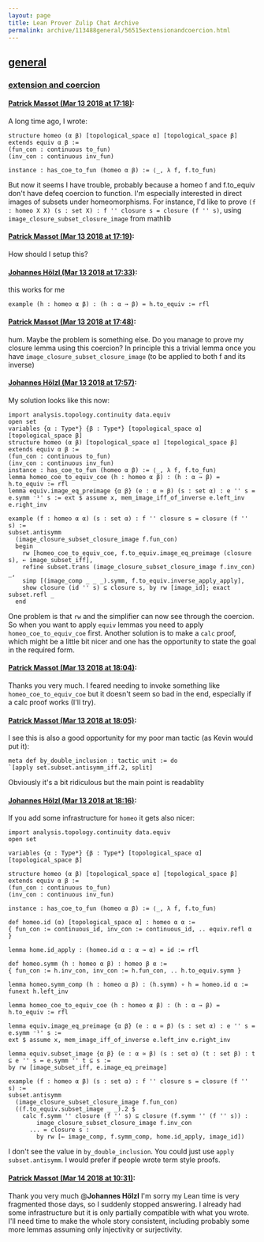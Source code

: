 ```yaml
---
layout: page
title: Lean Prover Zulip Chat Archive 
permalink: archive/113488general/56515extensionandcoercion.html
---
```


## [general](index.html)
### [extension and coercion](56515extensionandcoercion.html)

#### [Patrick Massot (Mar 13 2018 at 17:18)](https://leanprover.zulipchat.com/#narrow/stream/113488-general/topic/extension%20and%20coercion/near/123660814):
A long time ago, I wrote:
```lean
structure homeo (α β) [topological_space α] [topological_space β] extends equiv α β :=
(fun_con : continuous to_fun)
(inv_con : continuous inv_fun)

instance : has_coe_to_fun (homeo α β) := ⟨_, λ f, f.to_fun⟩
```
But now it seems I have trouble, probably because a homeo f and f.to_equiv don't have defeq coercion to function. I'm especially interested in direct images of subsets under homeomorphisms. For instance, I'd like to prove `(f : homeo X X) (s : set X) : f '' closure s = closure (f '' s)`, using `image_closure_subset_closure_image` from mathlib

#### [Patrick Massot (Mar 13 2018 at 17:19)](https://leanprover.zulipchat.com/#narrow/stream/113488-general/topic/extension%20and%20coercion/near/123660819):
How should I setup this?

#### [Johannes Hölzl (Mar 13 2018 at 17:33)](https://leanprover.zulipchat.com/#narrow/stream/113488-general/topic/extension%20and%20coercion/near/123661281):
this works for me
```lean
example (h : homeo α β) : (h : α → β) = h.to_equiv := rfl
```

#### [Patrick Massot (Mar 13 2018 at 17:48)](https://leanprover.zulipchat.com/#narrow/stream/113488-general/topic/extension%20and%20coercion/near/123661897):
hum. Maybe the problem is something else. Do you manage to prove my closure lemma using this coercion? In principle this a trivial lemma once you have `image_closure_subset_closure_image` (to be applied to both f and its inverse)

#### [Johannes Hölzl (Mar 13 2018 at 17:57)](https://leanprover.zulipchat.com/#narrow/stream/113488-general/topic/extension%20and%20coercion/near/123662202):
My solution looks like this now: 

```lean
import analysis.topology.continuity data.equiv
open set
variables {α : Type*} {β : Type*} [topological_space α] [topological_space β]
structure homeo (α β) [topological_space α] [topological_space β] extends equiv α β :=
(fun_con : continuous to_fun)
(inv_con : continuous inv_fun)
instance : has_coe_to_fun (homeo α β) := ⟨_, λ f, f.to_fun⟩
lemma homeo_coe_to_equiv_coe (h : homeo α β) : (h : α → β) = h.to_equiv := rfl
lemma equiv.image_eq_preimage {α β} (e : α ≃ β) (s : set α) : e '' s = e.symm ⁻¹' s := ext $ assume x, mem_image_iff_of_inverse e.left_inv e.right_inv

example (f : homeo α α) (s : set α) : f '' closure s = closure (f '' s) :=
subset.antisymm
  (image_closure_subset_closure_image f.fun_con)
  begin
    rw [homeo_coe_to_equiv_coe, f.to_equiv.image_eq_preimage (closure s), ← image_subset_iff],
    refine subset.trans (image_closure_subset_closure_image f.inv_con) _,
    simp [(image_comp _ _ _).symm, f.to_equiv.inverse_apply_apply],
    show closure (id '' s) ⊆ closure s, by rw [image_id]; exact subset.refl _
  end
```

One problem is that `rw` and the simplifier can now see through the coercion. So when you want to apply `equiv` lemmas you need to apply `homeo_coe_to_equiv_coe` first. Another solution is to make a `calc` proof, which might be a little bit nicer and one has the opportunity to state the goal in the required form.

#### [Patrick Massot (Mar 13 2018 at 18:04)](https://leanprover.zulipchat.com/#narrow/stream/113488-general/topic/extension%20and%20coercion/near/123662495):
Thanks you very much. I feared needing to invoke something like ` homeo_coe_to_equiv_coe` but it doesn't seem so bad in the end, especially if a calc proof works (I'll try).

#### [Patrick Massot (Mar 13 2018 at 18:05)](https://leanprover.zulipchat.com/#narrow/stream/113488-general/topic/extension%20and%20coercion/near/123662522):
I see this is also a good opportunity for my poor man tactic (as Kevin would put it):
```lean
meta def by_double_inclusion : tactic unit := do
`[apply set.subset.antisymm_iff.2, split]
```
Obviously it's a bit ridiculous but the main point is readablity

#### [Johannes Hölzl (Mar 13 2018 at 18:16)](https://leanprover.zulipchat.com/#narrow/stream/113488-general/topic/extension%20and%20coercion/near/123662958):
If you add some infrastructure for `homeo` it gets also nicer:
```lean
import analysis.topology.continuity data.equiv
open set

variables {α : Type*} {β : Type*} [topological_space α] [topological_space β]

structure homeo (α β) [topological_space α] [topological_space β] extends equiv α β :=
(fun_con : continuous to_fun)
(inv_con : continuous inv_fun)

instance : has_coe_to_fun (homeo α β) := ⟨_, λ f, f.to_fun⟩

def homeo.id (α) [topological_space α] : homeo α α :=
{ fun_con := continuous_id, inv_con := continuous_id, .. equiv.refl α }

lemma home.id_apply : (homeo.id α : α → α) = id := rfl

def homeo.symm (h : homeo α β) : homeo β α :=
{ fun_con := h.inv_con, inv_con := h.fun_con, .. h.to_equiv.symm }

lemma homeo.symm_comp (h : homeo α β) : (h.symm) ∘ h = homeo.id α :=
funext h.left_inv

lemma homeo_coe_to_equiv_coe (h : homeo α β) : (h : α → β) = h.to_equiv := rfl

lemma equiv.image_eq_preimage {α β} (e : α ≃ β) (s : set α) : e '' s = e.symm ⁻¹' s :=
ext $ assume x, mem_image_iff_of_inverse e.left_inv e.right_inv

lemma equiv.subset_image {α β} (e : α ≃ β) (s : set α) (t : set β) : t ⊆ e '' s ↔ e.symm '' t ⊆ s :=
by rw [image_subset_iff, e.image_eq_preimage]

example (f : homeo α β) (s : set α) : f '' closure s = closure (f '' s) :=
subset.antisymm
  (image_closure_subset_closure_image f.fun_con)
  ((f.to_equiv.subset_image _ _).2 $
    calc f.symm '' closure (f '' s) ⊆ closure (f.symm '' (f '' s)) :
        image_closure_subset_closure_image f.inv_con
      ... = closure s :
        by rw [← image_comp, f.symm_comp, home.id_apply, image_id])
```

I don't see the value in `by_double_inclusion`. You could just use `apply subset.antisymm`. I would prefer if people wrote term style proofs.

#### [Patrick Massot (Mar 14 2018 at 10:31)](https://leanprover.zulipchat.com/#narrow/stream/113488-general/topic/extension%20and%20coercion/near/123695171):
Thank you very much @**Johannes Hölzl** I'm sorry my Lean time is very fragmented those days, so I suddenly stopped answering. I already had some infrastructure but it is only partially compatible with what you wrote. I'll need time to make the whole story consistent, including probably some more lemmas assuming only injectivity or surjectivity.

